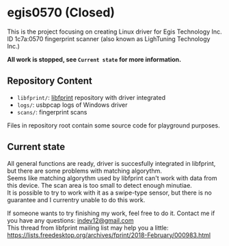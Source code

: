 # egis0570 (Closed)

This is the project focusing on creating Linux driver for Egis Technology Inc. ID 1c7a:0570 fingerprint scanner (also known as LighTuning Technology Inc.)

**All work is stopped, see `Current state` for more information.**

Repository Content
------------------

* `libfprint/`: <a href="https://www.freedesktop.org/wiki/Software/fprint/libfprint/">libfprint</a> repository with driver integrated
* `logs/`: usbpcap logs of Windows driver
* `scans/`: fingerprint scans

Files in repository root contain some source code for playground purposes.

Current state
-------------

All general functions are ready, driver is succesfully integrated in libfprint, but there are some problems with matching algorythm.
<br/>
Seems like matching algorythm used by libfprint can't work with data from this device. The scan area is too small to detect enough minutiae.
<br/>
It is possible to try to work with it as a swipe-type sensor, but there is no guarantee and I currentry unable to do this work.

If someone wants to try finishing my work, feel free to do it. Contact me if you have any questions: indev12@gmail.com
<br/>
This thread from libfprint mailing list may help you a little: https://lists.freedesktop.org/archives/fprint/2018-February/000983.html
